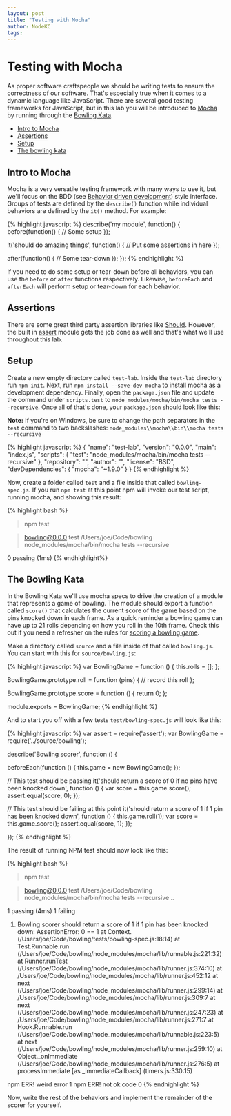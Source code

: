 ```yaml
---
layout: post
title: "Testing with Mocha"
author: NodeKC
tags:
---
```


# Testing with Mocha

As proper software craftspeople we should be writing tests to ensure the correctness of our software. That\'s especially true when it comes to a dynamic language like JavaScript. There are several good testing frameworks for JavaScript, but in this lab you will be introduced to [Mocha](https://github.com/visionmedia/mocha) by running through the [Bowling Kata](http://butunclebob.com/ArticleS.UncleBob.TheBowlingGameKata).

* [Intro to Mocha](#intro_to_mocha)
* [Assertions](#assertions)
* [Setup](#setup)
* [The bowling kata](#the_bowling_kata)

## Intro to Mocha

Mocha is a very versatile testing framework with many ways to use it, but we\'ll focus on the BDD (see [Behavior driven development](http://en.wikipedia.org/wiki/Behavior-driven_development)) style interface. Groups of tests are defined by the `describe()` function while individual behaviors are defined by the `it()` method. For example:

{% highlight javascript %}
describe('my module', function() {
  before(function() {
    // Some setup
  });

  it('should do amazing things', function() {
     // Put some assertions in here
  });

  after(function() {
    // Some tear-down
  });
});
{% endhighlight %}

If you need to do some setup or tear-down before all behaviors, you can use the `before` or `after` functions respectively. Likewise, `beforeEach` and `afterEach` will perform setup or tear-down for each behavior.

## Assertions

There are some great third party assertion libraries like [Should](https://github.com/visionmedia/should.js/). However, the built in [assert](http://nodejs.org/api/assert.html) module gets the job done as well and that\'s what we\'ll use throughout this lab.

## Setup

Create a new empty directory called `test-lab`. Inside the `test-lab` directory run `npm init`. Next, run `npm install --save-dev mocha` to install mocha as a development dependency. Finally, open the `package.json` file and update the command under `scripts.test` to `node_modules/mocha/bin/mocha tests --recursive`. Once all of that\'s done, your `package.json` should look like this:

**Note:** If you\'re on Windows, be sure to change the path separators in the `test` command to two backslashes: `node_modules\\mocha\\bin\\mocha tests --recursive`

{% highlight javascript %}
{
  "name": "test-lab",
  "version": "0.0.0",
  "main": "index.js",
  "scripts": {
    "test": "node_modules/mocha/bin/mocha tests --recursive"
  },
  "repository": "",
  "author": "",
  "license": "BSD",
  "devDependencies": {
    "mocha": "~1.9.0"
  }
}
{% endhighlight %}

Now, create a folder called `test` and a file inside that called `bowling-spec.js`. If you run `npm test` at this point npm will invoke our test script, running mocha, and showing this result:

{% highlight bash %}
> npm test

> bowling@0.0.0 test /Users/joe/Code/bowling
> node_modules/mocha/bin/mocha tests --recursive

0 passing (1ms)
{% endhighlight%}

## The Bowling Kata

In the Bowling Kata we\'ll use mocha specs to drive the creation of a module that represents a game of bowling. The module should export a function called `score()` that calculates the current score of the game based on the pins knocked down in each frame. As a quick reminder a bowling game can have up to 21 rolls depending on how you roll in the 10th frame. Check this out if you need a refresher on the rules for [scoring a bowling game](http://slocums.homestead.com/gamescore.html).

Make a directory called `source` and a file inside of that called `bowling.js`. You can start with this for `source/bowling.js`:

{% highlight javascript %}
var BowlingGame = function () {
   this.rolls = [];
};

BowlingGame.prototype.roll = function (pins) {
   // record this roll
};

BowlingGame.prototype.score = function () {
   return 0;
};

module.exports = BowlingGame;
{% endhighlight %}

And to start you off with a few tests `test/bowling-spec.js` will look like this:

{% highlight javascript %}
var assert = require('assert');
var BowlingGame = require('../source/bowling');

describe('Bowling scorer', function () {

   beforeEach(function () {
      this.game = new BowlingGame();
   });

   // This test should be passing
   it('should return a score of 0 if no pins have been knocked down', function () {
      var score = this.game.score();
      assert.equal(score, 0);
   });

   // This test should be failing at this point
   it('should return a score of 1 if 1 pin has been knocked down', function () {
      this.game.roll(1);
      var score = this.game.score();
      assert.equal(score, 1);
   });

});
{% endhighlight %}

The result of running NPM test should now look like this:

{% highlight bash %}
> npm test

> bowling@0.0.0 test /Users/joe/Code/bowling
> node_modules/mocha/bin/mocha tests --recursive
  ․․

  1 passing (4ms)
  1 failing

  1) Bowling scorer should return a score of 1 if 1 pin has been knocked down:
     AssertionError: 0 == 1
      at Context.<anonymous> (/Users/joe/Code/bowling/tests/bowling-spec.js:18:14)
      at Test.Runnable.run (/Users/joe/Code/bowling/node_modules/mocha/lib/runnable.js:221:32)
      at Runner.runTest (/Users/joe/Code/bowling/node_modules/mocha/lib/runner.js:374:10)
      at /Users/joe/Code/bowling/node_modules/mocha/lib/runner.js:452:12
      at next (/Users/joe/Code/bowling/node_modules/mocha/lib/runner.js:299:14)
      at /Users/joe/Code/bowling/node_modules/mocha/lib/runner.js:309:7
      at next (/Users/joe/Code/bowling/node_modules/mocha/lib/runner.js:247:23)
      at /Users/joe/Code/bowling/node_modules/mocha/lib/runner.js:271:7
      at Hook.Runnable.run (/Users/joe/Code/bowling/node_modules/mocha/lib/runnable.js:223:5)
      at next (/Users/joe/Code/bowling/node_modules/mocha/lib/runner.js:259:10)
      at Object._onImmediate (/Users/joe/Code/bowling/node_modules/mocha/lib/runner.js:276:5)
      at processImmediate [as _immediateCallback] (timers.js:330:15)

npm ERR! weird error 1
npm ERR! not ok code 0
{% endhighlight %}

Now, write the rest of the behaviors and implement the remainder of the scorer for yourself.